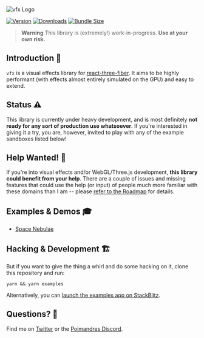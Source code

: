![vfx Logo](https://user-images.githubusercontent.com/1061/172030500-4142969b-a0be-403b-94a1-a6d23e20cfa3.png)

[![Version](https://img.shields.io/npm/v/vfx)](https://www.npmjs.com/package/vfx)
[![Downloads](https://img.shields.io/npm/dt/vfx.svg)](https://www.npmjs.com/package/vfx)
[![Bundle Size](https://img.shields.io/bundlephobia/min/vfx?label=bundle%20size)](https://bundlephobia.com/result?p=vfx)

> **Warning**
> This library is (extremely!) work-in-progress. **Use at your own risk.**

## Introduction 👋

`vfx` is a visual effects library for [react-three-fiber](https://github.com/pmndrs/react-three-fiber). It aims to be highly performant (with effects almost entirely simulated on the GPU) and easy to extend.

## Status ⚠️

This library is currently under heavy development, and is most definitely **not ready for any sort of production use whatsoever**. If you're interested in giving it a try, you are, however, invited to play with any of the example sandboxes listed below!

## Help Wanted! 🙏

If you're into visual effects and/or WebGL/Three.js development, **this library could benefit from your help**. There are a couple of issues and missing features that could use the help (or input) of people much more familiar with these domains than I am -- please [refer to the Roadmap](https://github.com/hmans/vfx/issues/4) for details.

## Examples & Demos 🎓

- [Space Nebulae](https://codesandbox.io/s/vfx-space-just-the-nebulae-xv9bqm?file=/src/App.js)


## Hacking & Development 🏗

But if you want to give the thing a whirl and do some hacking on it, clone this repository and run:

```
yarn && yarn examples
```

Alternatively, you can [launch the examples app on StackBlitz](https://stackblitz.com/github/hmans/vfx).

## Questions? 💬

Find me on [Twitter](https://twitter.com/hmans) or the [Poimandres Discord](https://discord.gg/aAYjm2p7c7).

